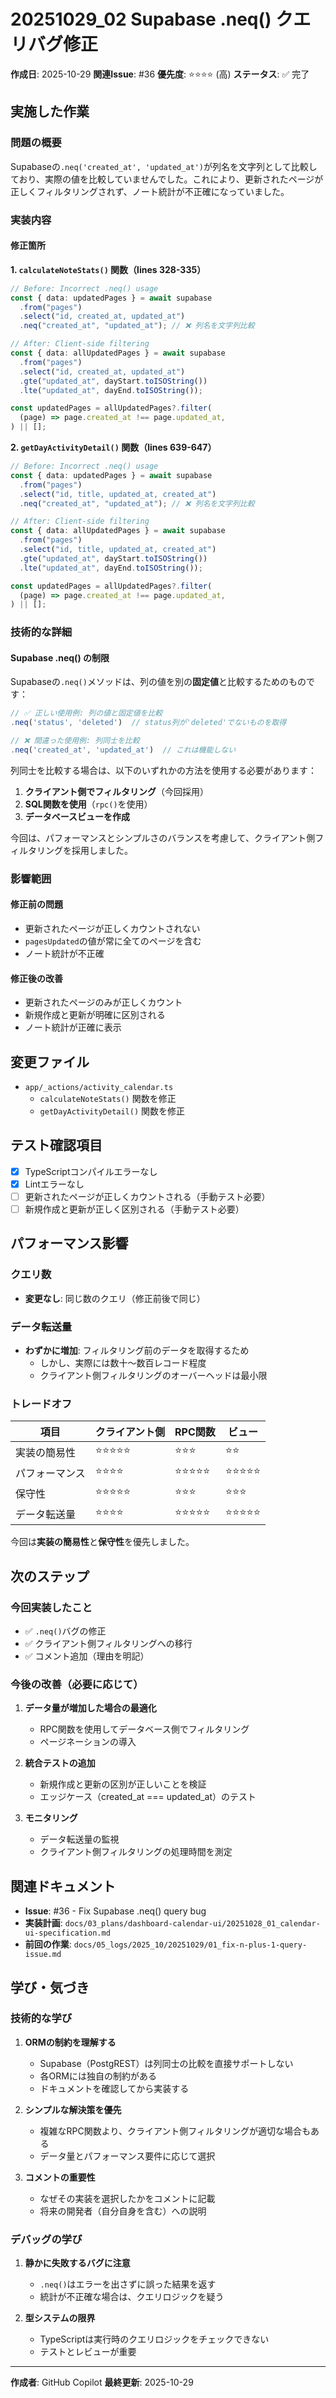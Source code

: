 # 20251029_02 Supabase .neq() クエリバグ修正

**作成日**: 2025-10-29
**関連Issue**: #36
**優先度**: ⭐⭐⭐⭐ (高)
**ステータス**: ✅ 完了

## 実施した作業

### 問題の概要

Supabaseの`.neq('created_at', 'updated_at')`が列名を文字列として比較しており、実際の値を比較していませんでした。これにより、更新されたページが正しくフィルタリングされず、ノート統計が不正確になっていました。

### 実装内容

#### 修正箇所

**1. `calculateNoteStats()` 関数（lines 328-335）**

```typescript
// Before: Incorrect .neq() usage
const { data: updatedPages } = await supabase
  .from("pages")
  .select("id, created_at, updated_at")
  .neq("created_at", "updated_at"); // ❌ 列名を文字列比較

// After: Client-side filtering
const { data: allUpdatedPages } = await supabase
  .from("pages")
  .select("id, created_at, updated_at")
  .gte("updated_at", dayStart.toISOString())
  .lte("updated_at", dayEnd.toISOString());

const updatedPages = allUpdatedPages?.filter(
  (page) => page.created_at !== page.updated_at,
) || [];
```

**2. `getDayActivityDetail()` 関数（lines 639-647）**

```typescript
// Before: Incorrect .neq() usage
const { data: updatedPages } = await supabase
  .from("pages")
  .select("id, title, updated_at, created_at")
  .neq("created_at", "updated_at"); // ❌ 列名を文字列比較

// After: Client-side filtering
const { data: allUpdatedPages } = await supabase
  .from("pages")
  .select("id, title, updated_at, created_at")
  .gte("updated_at", dayStart.toISOString())
  .lte("updated_at", dayEnd.toISOString());

const updatedPages = allUpdatedPages?.filter(
  (page) => page.created_at !== page.updated_at,
) || [];
```

### 技術的な詳細

#### Supabase .neq() の制限

Supabaseの`.neq()`メソッドは、列の値を別の**固定値**と比較するためのものです：

```typescript
// ✅ 正しい使用例: 列の値と固定値を比較
.neq('status', 'deleted')  // status列が'deleted'でないものを取得

// ❌ 間違った使用例: 列同士を比較
.neq('created_at', 'updated_at')  // これは機能しない
```

列同士を比較する場合は、以下のいずれかの方法を使用する必要があります：

1. **クライアント側でフィルタリング**（今回採用）
2. **SQL関数を使用**（`rpc()`を使用）
3. **データベースビューを作成**

今回は、パフォーマンスとシンプルさのバランスを考慮して、クライアント側フィルタリングを採用しました。

### 影響範囲

#### 修正前の問題

- 更新されたページが正しくカウントされない
- `pagesUpdated`の値が常に全てのページを含む
- ノート統計が不正確

#### 修正後の改善

- 更新されたページのみが正しくカウント
- 新規作成と更新が明確に区別される
- ノート統計が正確に表示

## 変更ファイル

- `app/_actions/activity_calendar.ts`
  - `calculateNoteStats()` 関数を修正
  - `getDayActivityDetail()` 関数を修正

## テスト確認項目

- [x] TypeScriptコンパイルエラーなし
- [x] Lintエラーなし
- [ ] 更新されたページが正しくカウントされる（手動テスト必要）
- [ ] 新規作成と更新が正しく区別される（手動テスト必要）

## パフォーマンス影響

### クエリ数

- **変更なし**: 同じ数のクエリ（修正前後で同じ）

### データ転送量

- **わずかに増加**: フィルタリング前のデータを取得するため
  - しかし、実際には数十〜数百レコード程度
  - クライアント側フィルタリングのオーバーヘッドは最小限

### トレードオフ

| 項目 | クライアント側 | RPC関数 | ビュー |
|------|---------------|---------|--------|
| 実装の簡易性 | ⭐⭐⭐⭐⭐ | ⭐⭐⭐ | ⭐⭐ |
| パフォーマンス | ⭐⭐⭐⭐ | ⭐⭐⭐⭐⭐ | ⭐⭐⭐⭐⭐ |
| 保守性 | ⭐⭐⭐⭐⭐ | ⭐⭐⭐ | ⭐⭐⭐ |
| データ転送量 | ⭐⭐⭐⭐ | ⭐⭐⭐⭐⭐ | ⭐⭐⭐⭐⭐ |

今回は**実装の簡易性**と**保守性**を優先しました。

## 次のステップ

### 今回実装したこと
- ✅ `.neq()`バグの修正
- ✅ クライアント側フィルタリングへの移行
- ✅ コメント追加（理由を明記）

### 今後の改善（必要に応じて）

1. **データ量が増加した場合の最適化**
   - RPC関数を使用してデータベース側でフィルタリング
   - ページネーションの導入

2. **統合テストの追加**
   - 新規作成と更新の区別が正しいことを検証
   - エッジケース（created_at === updated_at）のテスト

3. **モニタリング**
   - データ転送量の監視
   - クライアント側フィルタリングの処理時間を測定

## 関連ドキュメント

- **Issue**: #36 - Fix Supabase .neq() query bug
- **実装計画**: `docs/03_plans/dashboard-calendar-ui/20251028_01_calendar-ui-specification.md`
- **前回の作業**: `docs/05_logs/2025_10/20251029/01_fix-n-plus-1-query-issue.md`

## 学び・気づき

### 技術的な学び

1. **ORMの制約を理解する**
   - Supabase（PostgREST）は列同士の比較を直接サポートしない
   - 各ORMには独自の制約がある
   - ドキュメントを確認してから実装する

2. **シンプルな解決策を優先**
   - 複雑なRPC関数より、クライアント側フィルタリングが適切な場合もある
   - データ量とパフォーマンス要件に応じて選択

3. **コメントの重要性**
   - なぜその実装を選択したかをコメントに記載
   - 将来の開発者（自分自身を含む）への説明

### デバッグの学び

1. **静かに失敗するバグに注意**
   - `.neq()`はエラーを出さずに誤った結果を返す
   - 統計が不正確な場合は、クエリロジックを疑う

2. **型システムの限界**
   - TypeScriptは実行時のクエリロジックをチェックできない
   - テストとレビューが重要

---

**作成者**: GitHub Copilot
**最終更新**: 2025-10-29
